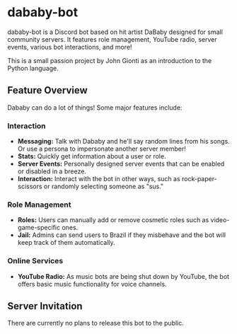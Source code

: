 # dababy-bot

dababy-bot is a Discord bot based on hit artist DaBaby designed for small community servers. It features role management, YouTube radio, server events, various bot interactions, and more!

This is a small passion project by John Gionti as an introduction to the Python language.

## Feature Overview
Dababy can do a lot of things! Some major features include:
### Interaction
  - **Messaging:** Talk with Dababy and he'll say random lines from his songs. Or use a persona to impersonate another server member!
  - **Stats:** Quickly get information about a user or role.
  - **Server Events:** Personally designed server events that can be enabled or disabled in a breeze.
  - **Interaction:** Interact with the bot in other ways, such as rock-paper-scissors or randomly selecting someone as "sus."
### Role Management
  - **Roles:** Users can manually add or remove cosmetic roles such as video-game-specific ones.
  - **Jail:** Admins can send users to Brazil if they misbehave and the bot will keep track of them automatically.
### Online Services
  - **YouTube Radio:** As music bots are being shut down by YouTube, the bot offers basic music functionality for voice channels.

## Server Invitation
There are currently no plans to release this bot to the public.